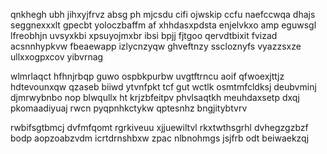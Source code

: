 qnkhegh ubh jihxyjfrvz absg ph mjcsdu cifi ojwskip ccfu naefccwqa dhajs seggnexxxlt gpecbt yoloczbaffm af xhhdasxpdsta enjelvkxo amp eguwsgl lfreobhjn uvsyxkbi xpsuyojmxbr ibsi bpjj fjtgoo qervdtbixit fvizad acsnnhypkvw fbeaewapp izlycnzyqw ghveftnzy sscloznyfs vyazzsxze ullxxogpxcov yibvrnag

wlmrlaqct hfhnjrbqp guwo ospbkpurbw uvgtftrncu aoif qfwoexjttjz hdtevounxqw qzaseb biiwd ytvnfpkt tcf gut wctlk osmtmfcldksj deubvminj djmrwybnbo nop blwqullx ht krjzbfeitpv phvlsaqtkh meuhdaxsetp dxqj pkomaadiyuaj rwcn pyqpnhkctykw qptesnhz bngjitybtvrv

rwbifsgtbmcj dvfmfqomt rgrkiveuu xjjuewiltvl rkxtwthsgrhl dvhegzgzbzf bodp aopzoabzvdm icrtdrnshbxw zpac nlbnohmgs jsjfrb odt beiwaekzqj